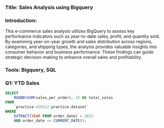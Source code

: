 ### Title: Sales Analysis using Bigquery

### Introduction:
This e-commerce sales analysis utilizes BigQuery to assess key performance indicators such as year-to-date sales, profit, and quantity sold. By examining year-on-year growth and sales distribution across regions, categories, and shipping types, the analysis provides valuable insights into consumer behavior and business performance. These findings can guide strategic decision-making to enhance overall sales and profitability.

### Tools: Bigquery, SQL

### Q1: YTD Sales
```sql
SELECT 
    ROUND(SUM(sales_per_order), 2) AS total_sales 
FROM 
    `practice-410312.practice.dataset` 
WHERE 
    EXTRACT(YEAR FROM order_date) = 2022 
    AND order_date <= CURRENT_DATE();

